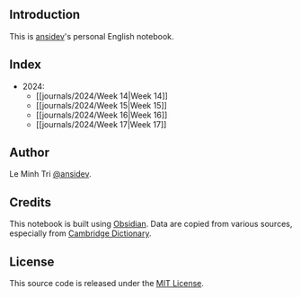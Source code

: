 ## Introduction
This is [ansidev](https://github.com/ansidev)'s personal English notebook.
## Index
- 2024:
	- [[journals/2024/Week 14|Week 14]]
	- [[journals/2024/Week 15|Week 15]]
	- [[journals/2024/Week 16|Week 16]]
	- [[journals/2024/Week 17|Week 17]]
## Author
Le Minh Tri [@ansidev](https://ansidev.xyz/about).
## Credits
This notebook is built using [Obsidian](https://obsidian.md/).
Data are copied from various sources, especially from [Cambridge Dictionary](https://dictionary.cambridge.org/).
## License
This source code is released under the [MIT License](./LICENSE).
